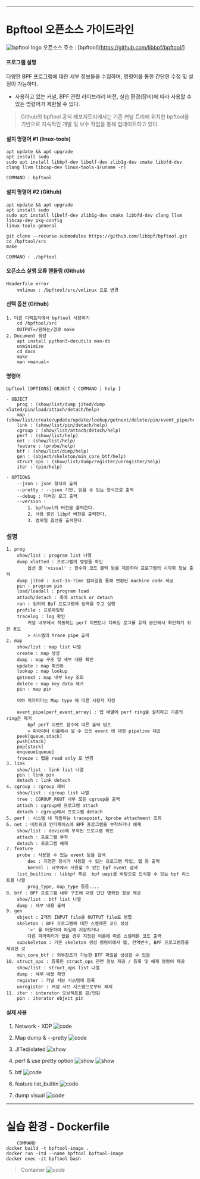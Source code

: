 ***
# Bpftool 오픈소스 가이드라인 

![bpftool logo](./bpftool_logo.png)
오픈소스 주소 : [bpftool](https://github.com/libbpf/bpftool/]

#### 프로그램 설명
다양한 BPF 프로그램에 대한 세부 정보들을 수집하며, 명령어를 통한 간단한 수정 및 설정이 가능하다.
* 사용하고 있는 커널, BPF 관련 라이브러리 버전, 실습 환경(장비)에 따라 사용할 수 있는 명령어가 제한될 수 있다.

> Github의 bpftool 공식 레포지토리에서는 기존 커널 트리에 위치한 bpftool을 기반으로 지속적인 개발 및 보수 작업을 통해 업데이트하고 있다.

#### 설치 명령어 #1 (linux-tools)

```
apt update && apt upgrade
apt install sudo
sudo apt install libbpf-dev libelf-dev zlib1g-dev cmake libbfd-dev clang llvm libcap-dev linux-tools-$(uname -r)

COMMAND : bpftool
```
#### 설치 명령어 #2 (Github)

```
apt update && apt upgrade
apt install sudo
sudo apt install libelf-dev zlib1g-dev cmake libbfd-dev clang llvm libcap-dev pkg-config
linux-tools-general

git clone --recurse-submodules https://github.com/libbpf/bpftool.git
cd /bpftool/src
make

COMMAND : ./bpftool
```
#### 오픈소스 실행 오류 핸들링 (Github)
```
Headerfile error
	vmlinux : /bpftool/src/vmlinux 으로 변경
```

#### 선택 옵션 (Github)
```
1. 다른 디렉토리에서 bpftool 사용하기
	cd /bpftool/src
	OUTPUT=/원하는/경로 make
2. Document 생성
	apt install python3-docutils man-db
	unminimize
	cd docs
	make
	man <manual>
```
#### 명령어
	bpftool [OPTIONS] OBJECT { COMMAND | help }
```
- OBJECT
	prog : (show/list/dump jited/dump xlated/pin/load/attach/detach/help)
	map : (show/list/create/update/update/lookup/getnext/delete/pin/event_pipe/help)
	link : (show/list/pin/detach/help)
	cgroup : (show/list/attach/detach/help)
	perf : (show/list/help)
	net : (show/list/help)
	feature : (probe/help)
	btf : (show/list/dump/help)
	gen : (object/skeleton/min_core_btf/help)
	struct_ops : (show/list/dump/register/unregister/help)
	iter : (pin/help)

- OPTIONS 
	--json : json 형식의 출력
	--pretty : --json 기반, 읽을 수 있는 양식으로 출력
	--debug : 디버깅 로그 출력
	--version : 
		1. bpftool의 버전을 출력한다. 
		2. 사용 중인 libpf 버전을 출력한다. 
		3. 컴파일 옵션을 출력한다.
```
### 설명
```
1. prog
	show/list : program list 나열
	dump xlatted : 프로그램의 명령줄 확인
		옵션 중 'visual' : 함수와 코드 블럭 등을 제공하여 프로그램의 시각화 정보 출력
	dump jited : Just-In-Time 컴파일을 통해 변환된 machine code 제공
	pin : program pin
	load/loadall : program load
	attach/detach : 훅에 attach or detach
	run : 임의의 Bpf 프로그램에 입력을 주고 실행
	profile : 프로파일링
	tracelog : log 확인
		커널 내부에서 작동하는 perf 이벤트나 디버깅 로그를 유저 공간에서 확인하기 위한 용도
		> 시스템의 trace pipe 출력
2. map
	show/list : map list 나열
	create : map 생성
	dump : map 구조 및 세부 내용 확인
	update : map 최신화
	lookup : map lookup
	getnext : map 내부 key 조회
	delete : map key data 제거
	pin : map pin
	
	이하 파라미터는 Map type 에 따른 사용자 지정
	
	event_pipe[perf_event_array] : 맵 배열에 perf ring을 설치하고 기존의 ring은 제거
		bpf perf 이벤트 함수에 따른 출력 덤프
		> 파라미터 이름에서 알 수 있듯 event 에 대한 pipeline 제공
	peek[queue,stack]
	push[stack]
	pop[stack]
	enqueue[queue]
	freeze : 맵을 read only 로 변경 
3. link
	show/list : link list 나열
	pin : link pin
	detach : link detach
4. cgroup : cgroup 제어
	show/list : cgroup list 나열
	tree : CGROUP_ROUT 내부 모든 cgroup을 출력
	attach : cgroup에 프로그램 attach
	detach : cgroup에서 프로그램 detach
5. perf : 시스템 내 작동하는 tracepoint, kprobe attachment 조회
6. net : 네트워크 인터페이스에 BPF 프로그램을 부착하거나 해제
	show/list : device에 부착된 프로그램 확인
	attach : 프로그램 부착
	detach : 프로그램 해제
7. feature
	probe : 사용할 수 있는 event 등을 검색 
		dev : 지정한 장치가 사용할 수 있는 프로그램 타입, 맵 등 출력
		kernel : 내부에서 사용할 수 있는 bpf event 검색
	list_builtins : libbpf 혹은  bpf uapi를 바탕으로 인식할 수 있는 bpf 리스트를 나열
		prog_type, map_type 등등....
8. btf : BPF 프로그램 내부 구조에 대한 간단 명확한 정보 제공
	show/list : btf list 나열
	dump : 세부 내용 출력
9. gen
	object : 2개의 INPUT file을 OUTPUT file로 병합
	skeleton : BPF 프로그램에 대한 스켈레톤 코드 생성
		'>' 를 이용하여 파일에 저장하거나
		다른 파라미터가 없을 경우 지정된 이름에 따른 스켈레톤 코드 출력
	subskeleton : 기존 skeleton 생성 명령어에서 맵, 전역변수, BPF 프로그램등을 제외한 것
	min_core_btf : 외부참조가 가능한 BTF 파일을 생성할 수 있음
10. struct_ops : 등록된 struct_ops 관련 정보 제공 / 등록 및 해제 명령어 제공
	show/list : struct_ops list 나열
	dump : 세부 내용 확인
	register : 커널 서브 시스템에 등록
	unregister : 커널 서브 시스템으로부터 해제
11. iter : interator 오브젝트를 핀/언핀
	pin : iterator object pin
```
#### 실제 사용
1. Network - XDP
	![code](Network_bpftool.gif)
2. Map dump & --pretty
	![code](j_map_dump.png)
	
3.  JITed/xlated
	![show](bpftool_xlated_jited.jpg)
4.  perf & use pretty option
	![show](bpftool_perf.jpg)
	![show](bpftool_perf2.jpg)
5.  btf
	![code](bpftool_btf.jpg)
6.  feature list_builtin
	![code](bpftool_feature.jpg)
7.  dump visual	
	![code](bpftool_dump_visual.png)
 

---
# 실습 환경 - Dockerfile

```
	COMMAND
docker build -t bpftool-image .
docker run -itd --name bpftool bpftool-image
docker exec -it bpftool bash

```
> Container
	![code](bpftool_docker.jpg)

